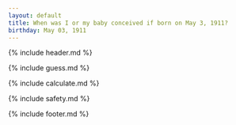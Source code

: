 ```yaml
---
layout: default
title: When was I or my baby conceived if born on May 3, 1911?
birthday: May 03, 1911
---
```


{% include header.md %}

{% include guess.md %}

{% include calculate.md %}

{% include safety.md %}

{% include footer.md %}



